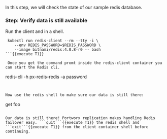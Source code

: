 In this step, we will check the state of our sample redis database.

### Step: Verify data is still available

Run the client and in a shell.
```
 kubectl run redis-client --rm --tty -i \
    --env REDIS_PASSWORD=$REDIS_PASSWORD \
    --image bitnami/redis:4.0.8-r0 -- bash
```{{execute T1}}

 Once you get the command promt inside the redis-client container you can start the Redis cli.

 ```
 redis-cli -h px-redis-redis -a password
 ```{{execute T1}}


Now use the redis shell to make sure our data is still there:
```
get foo
```{{execute T1}}

Our data is still there! Portworx replication makes handling Redis failover easy. ```quit```{{execute T1}} the redis shell and ```exit```{{execute T1}} from the client container shell before continuing.

